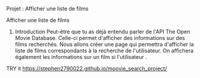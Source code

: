 Projet : Afficher une liste de films
  
Afficher une liste de films
1. Introduction
Peut-être que tu as déjà entendu parler de l'API The Open Movie Database. 
Celle-ci permet d'afficher des informations sur des films recherchés. 
Nous allons créer une page qui permettra d'afficher la liste de films correspondants à la recherche de l'utilisateur.
On affichera également les informations sur un film si l'utilisateur .

TRY it
https://stephen2790022.github.io/moovie_search_project/
